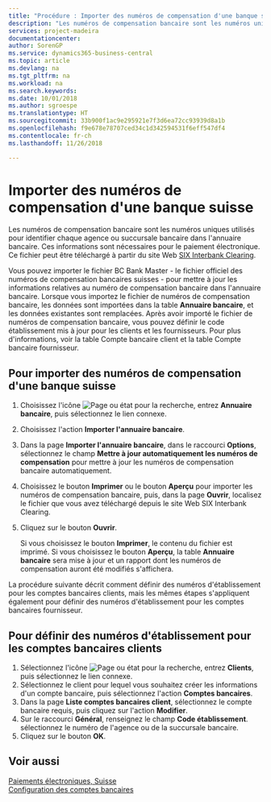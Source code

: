 ```yaml
---
title: "Procédure : Importer des numéros de compensation d'une banque suisse"
description: "Les numéros de compensation bancaire sont les numéros uniques utilisés pour identifier chaque agence ou succursale bancaire dans l'annuaire bancaire. Ces informations sont nécessaires pour le paiement électronique. Ce fichier peut être téléchargé à partir du site Web [SIX Interbank Clearing](https://go.microsoft.com/fwlink/?LinkId=145121)."
services: project-madeira
documentationcenter: 
author: SorenGP
ms.service: dynamics365-business-central
ms.topic: article
ms.devlang: na
ms.tgt_pltfrm: na
ms.workload: na
ms.search.keywords: 
ms.date: 10/01/2018
ms.author: sgroespe
ms.translationtype: HT
ms.sourcegitcommit: 33b900f1ac9e295921e7f3d6ea72cc93939d8a1b
ms.openlocfilehash: f9e678e78707ced34c1d342594531f6eff547df4
ms.contentlocale: fr-ch
ms.lasthandoff: 11/26/2018

---
```

# <a name="import-swiss-bank-clearing-numbers"></a>Importer des numéros de compensation d'une banque suisse
Les numéros de compensation bancaire sont les numéros uniques utilisés pour identifier chaque agence ou succursale bancaire dans l'annuaire bancaire. Ces informations sont nécessaires pour le paiement électronique. Ce fichier peut être téléchargé à partir du site Web [SIX Interbank Clearing](https://go.microsoft.com/fwlink/?LinkId=145121).  

Vous pouvez importer le fichier BC Bank Master - le fichier officiel des numéros de compensation bancaires suisses - pour mettre à jour les informations relatives au numéro de compensation bancaire dans l'annuaire bancaire. Lorsque vous importez le fichier de numéros de compensation bancaire, les données sont importées dans la table **Annuaire bancaire**, et les données existantes sont remplacées. Après avoir importé le fichier de numéros de compensation bancaire, vous pouvez définir le code établissement mis à jour pour les clients et les fournisseurs. Pour plus d'informations, voir la table Compte bancaire client et la table Compte bancaire fournisseur.  

## <a name="to-import-swiss-bank-clearing-numbers"></a>Pour importer des numéros de compensation d'une banque suisse  

1.  Choisissez l'icône ![Page ou état pour la recherche](../../media/ui-search/search_small.png "icône Page ou état pour la recherche"), entrez **Annuaire bancaire**, puis sélectionnez le lien connexe.  
2.  Choisissez l'action **Importer l'annuaire bancaire**.  
3.  Dans la page **Importer l'annuaire bancaire**, dans le raccourci **Options**, sélectionnez le champ **Mettre à jour automatiquement les numéros de compensation** pour mettre à jour les numéros de compensation bancaire automatiquement.  
4.  Choisissez le bouton **Imprimer** ou le bouton **Aperçu** pour importer les numéros de compensation bancaire, puis, dans la page **Ouvrir**, localisez le fichier que vous avez téléchargé depuis le site Web SIX Interbank Clearing.
5. Cliquez sur le bouton **Ouvrir**.  

    Si vous choisissez le bouton **Imprimer**, le contenu du fichier est imprimé. Si vous choisissez le bouton **Aperçu**, la table **Annuaire bancaire** sera mise à jour et un rapport dont les numéros de compensation auront été modifiés s'affichera.  

La procédure suivante décrit comment définir des numéros d'établissement pour les comptes bancaires clients, mais les mêmes étapes s'appliquent également pour définir des numéros d'établissement pour les comptes bancaires fournisseur.  

## <a name="to-define-bank-branch-numbers-for-customer-bank-accounts"></a>Pour définir des numéros d'établissement pour les comptes bancaires clients  

1.  Sélectionnez l'icône ![Page ou état pour la recherche](../../media/ui-search/search_small.png "icône Page ou état pour la recherche"), entrez **Clients**, puis sélectionnez le lien connexe.  
2.  Sélectionnez le client pour lequel vous souhaitez créer les informations d'un compte bancaire, puis sélectionnez l'action **Comptes bancaires**.  
3.  Dans la page **Liste comptes bancaires client**, sélectionnez le compte bancaire requis, puis cliquez sur l'action **Modifier**.  
4.  Sur le raccourci **Général**, renseignez le champ **Code établissement**. sélectionnez le numéro de l'agence ou de la succursale bancaire.  
5.  Cliquez sur le bouton **OK**.  

## <a name="see-also"></a>Voir aussi  
 [Paiements électroniques, Suisse](swiss-electronic-payments.md)   
 [Configuration des comptes bancaires](../../bank-how-setup-bank-accounts.md)

